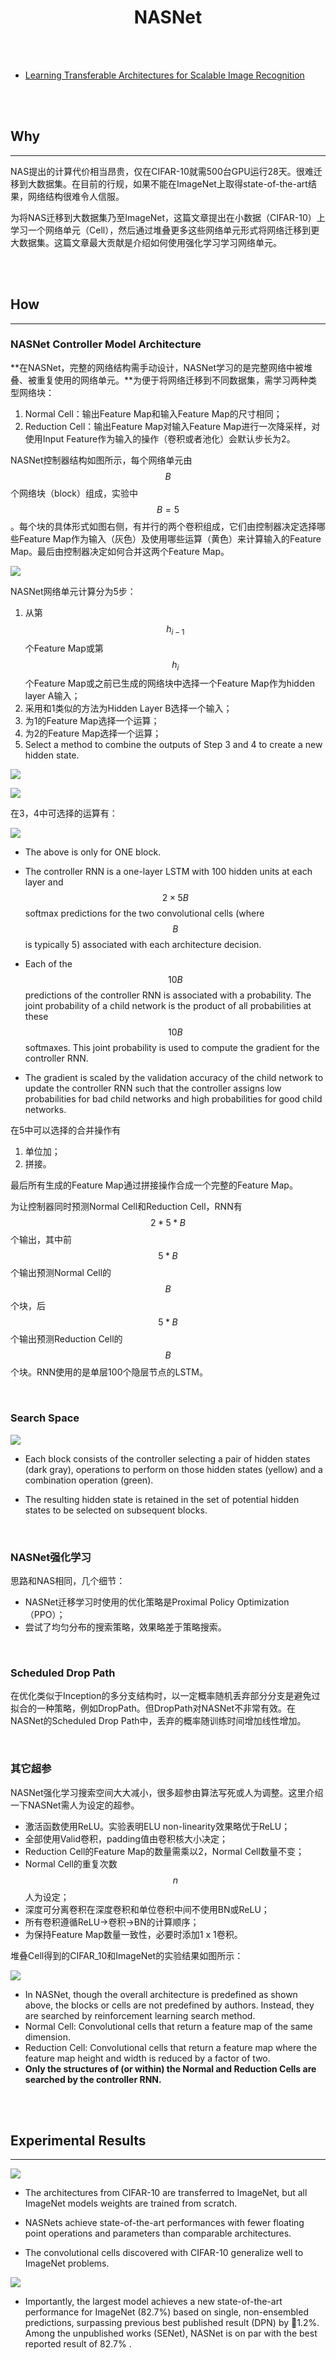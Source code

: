 # <center>NASNet</center>



<br></br>

* [Learning Transferable Architectures for Scalable Image Recognition](https://arxiv.org/pdf/1707.07012.pdf)

<br></br>



## Why
----
NAS提出的计算代价相当昂贵，仅在CIFAR-10就需500台GPU运行28天。很难迁移到大数据集。在目前的行规，如果不能在ImageNet上取得state-of-the-art结果，网络结构很难令人信服。

为将NAS迁移到大数据集乃至ImageNet，这篇文章提出在小数据（CIFAR-10）上学习一个网络单元（Cell），然后通过堆叠更多这些网络单元形式将网络迁移到更大数据集。这篇文章最大贡献是介绍如何使用强化学习学习网络单元。

<br></br>



## How
----
### NASNet Controller Model Architecture
**在NASNet，完整的网络结构需手动设计，NASNet学习的是完整网络中被堆叠、被重复使用的网络单元。**为便于将网络迁移到不同数据集，需学习两种类型网络块：
1. Normal Cell：输出Feature Map和输入Feature Map的尺寸相同；
2. Reduction Cell：输出Feature Map对输入Feature Map进行一次降采样，对使用Input Feature作为输入的操作（卷积或者池化）会默认步长为2。

NASNet控制器结构如图所示，每个网络单元由$$B$$个网络块（block）组成，实验中$$B=5$$。每个块的具体形式如图右侧，有并行的两个卷积组成，它们由控制器决定选择哪些Feature Map作为输入（灰色）及使用哪些运算（黄色）来计算输入的Feature Map。最后由控制器决定如何合并这两个Feature Map。

![](./Images/nasnet1.png)

NASNet网络单元计算分为5步：
1. 从第$$h_{i-1}$$个Feature Map或第$$h_i$$个Feature Map或之前已生成的网络块中选择一个Feature Map作为hidden layer A输入；
2. 采用和1类似的方法为Hidden Layer B选择一个输入；
3. 为1的Feature Map选择一个运算；
4. 为2的Feature Map选择一个运算；
5. Select a method to combine the outputs of Step 3 and 4 to create a new hidden state.

![](./Images/nasnet5.png)

![](./Images/nasnet2.png)

在3，4中可选择的运算有：

![](./Images/nasnet4.png)

- The above is only for ONE block.

- The controller RNN is a one-layer LSTM with 100 hidden units at each layer and $$2×5B$$ softmax predictions for the two convolutional cells (where $$B$$ is typically 5) associated with each architecture decision.

- Each of the $$10B$$ predictions of the controller RNN is associated with a probability. The joint probability of a child network is the product of all probabilities at these $$10B$$ softmaxes. This joint probability is used to compute the gradient for the controller RNN.

- The gradient is scaled by the validation accuracy of the child network to update the controller RNN such that the controller assigns low probabilities for bad child networks and high probabilities for good child networks.

在5中可以选择的合并操作有
1. 单位加；
2. 拼接。

最后所有生成的Feature Map通过拼接操作合成一个完整的Feature Map。

为让控制器同时预测Normal Cell和Reduction Cell，RNN有$$2 * 5 * B$$个输出，其中前$$5 * B$$个输出预测Normal Cell的$$B$$个块，后$$5 * B$$个输出预测Reduction Cell的$$B$$个块。RNN使用的是单层100个隐层节点的LSTM。

<br>


### Search Space
![](./Images/nasnet6.png)

- Each block consists of the controller selecting a pair of hidden states (dark gray), operations to perform on those hidden states (yellow) and a combination operation (green).

- The resulting hidden state is retained in the set of potential hidden states to be selected on subsequent blocks.

<br>


### NASNet强化学习
思路和NAS相同，几个细节：

- NASNet迁移学习时使用的优化策略是Proximal Policy Optimization（PPO）；
- 尝试了均匀分布的搜索策略，效果略差于策略搜索。

<br>


### Scheduled Drop Path
在优化类似于Inception的多分支结构时，以一定概率随机丢弃部分分支是避免过拟合的一种策略，例如DropPath。但DropPath对NASNet不非常有效。在NASNet的Scheduled Drop Path中，丢弃的概率随训练时间增加线性增加。

<br>


### 其它超参
NASNet强化学习搜索空间大大减小，很多超参由算法写死或人为调整。这里介绍一下NASNet需人为设定的超参。

- 激活函数使用ReLU。实验表明ELU non-linearity效果略优于ReLU；
- 全部使用Valid卷积，padding值由卷积核大小决定；
- Reduction Cell的Feature Map的数量需乘以2，Normal Cell数量不变；
- Normal Cell的重复次数$$n$$人为设定；
- 深度可分离卷积在深度卷积和单位卷积中间不使用BN或ReLU；
- 所有卷积遵循ReLU->卷积->BN的计算顺序；
- 为保持Feature Map数量一致性，必要时添加1 x 1卷积。

堆叠Cell得到的CIFAR_10和ImageNet的实验结果如图所示：

![](./Images/nasnet3.png)

- In NASNet, though the overall architecture is predefined as shown above, the blocks or cells are not predefined by authors. Instead, they are searched by reinforcement learning search method.
- Normal Cell: Convolutional cells that return a feature map of the same dimension.
- Reduction Cell: Convolutional cells that return a feature map where the feature map height and width is reduced by a factor of two.
- **Only the structures of (or within) the Normal and Reduction Cells are searched by the controller RNN.**

<br></br>



## Experimental Results
----
![](./Images/nasnet7.png)

- The architectures from CIFAR-10 are transferred to ImageNet, but all ImageNet models weights are trained from scratch.

- NASNets achieve state-of-the-art performances with fewer floating point operations and parameters than comparable architectures.

- The convolutional cells discovered with CIFAR-10 generalize well to ImageNet problems.

![](./Images/nasnet8.png)

- Importantly, the largest model achieves a new state-of-the-art performance for ImageNet (82.7%) based on single, non-ensembled predictions, surpassing previous best published result (DPN) by 1.2%. Among the unpublished works (SENet), NASNet is on par with the best reported result of 82.7% .